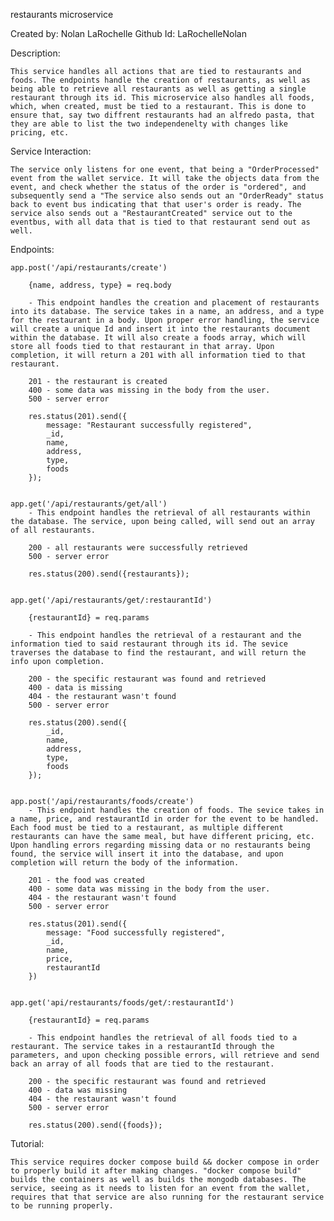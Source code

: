 
restaurants microservice

Created by: Nolan LaRochelle
Github Id: LaRochelleNolan

Description:

    This service handles all actions that are tied to restaurants and foods. The endpoints handle the creation of restaurants, as well as being able to retrieve all restaurants as well as getting a single restaurant through its id. This microservice also handles all foods, which, when created, must be tied to a restaurant. This is done to ensure that, say two diffrent restaurants had an alfredo pasta, that they are able to list the two independenelty with changes like pricing, etc.

Service Interaction:

    The service only listens for one event, that being a "OrderProcessed" event from the wallet service. It will take the objects data from the event, and check whether the status of the order is "ordered", and subsequently send a "The service also sends out an "OrderReady" status back to event bus indicating that that user's order is ready. The service also sends out a "RestaurantCreated" service out to the eventbus, with all data that is tied to that restaurant send out as well.

Endpoints:

    app.post('/api/restaurants/create')

        {name, address, type} = req.body

        - This endpoint handles the creation and placement of restaurants into its database. The service takes in a name, an address, and a type for the restaurant in a body. Upon proper error handling, the service will create a unique Id and insert it into the restaurants document within the database. It will also create a foods array, which will store all foods tied to that restaurant in that array. Upon completion, it will return a 201 with all information tied to that restaurant.

        201 - the restaurant is created
        400 - some data was missing in the body from the user.
        500 - server error

        res.status(201).send({
            message: "Restaurant successfully registered",
            _id,
            name,
            address,
            type,
            foods
        });


    app.get('/api/restaurants/get/all')
        - This endpoint handles the retrieval of all restaurants within the database. The service, upon being called, will send out an array of all restaurants.

        200 - all restaurants were successfully retrieved
        500 - server error

        res.status(200).send({restaurants});


    app.get('/api/restaurants/get/:restaurantId')

        {restaurantId} = req.params
        
        - This endpoint handles the retrieval of a restaurant and the information tied to said restaurant through its id. The sevice traverses the database to find the restaurant, and will return the info upon completion.

        200 - the specific restaurant was found and retrieved
        400 - data is missing
        404 - the restaurant wasn't found
        500 - server error

        res.status(200).send({
            _id,
            name,
            address,
            type,
            foods
        });


    app.post('/api/restaurants/foods/create')
        - This endpoint handles the creation of foods. The sevice takes in a name, price, and restaurantId in order for the event to be handled. Each food must be tied to a restaurant, as multiple different restaurants can have the same meal, but have different pricing, etc. Upon handling errors regarding missing data or no restaurants being found, the service will insert it into the database, and upon completion will return the body of the information.

        201 - the food was created
        400 - some data was missing in the body from the user.
        404 - the restaurant wasn't found
        500 - server error

        res.status(201).send({
            message: "Food successfully registered",
            _id,
            name,
            price,
            restaurantId
        })


    app.get('api/restaurants/foods/get/:restaurantId')

        {restaurantId} = req.params

        - This endpoint handles the retrieval of all foods tied to a restaurant. The service takes in a restaurantId through the parameters, and upon checking possible errors, will retrieve and send back an array of all foods that are tied to the restaurant.

        200 - the specific restaurant was found and retrieved
        400 - data was missing
        404 - the restaurant wasn't found
        500 - server error

        res.status(200).send({foods});


Tutorial:

    This service requires docker compose build && docker compose in order to properly build it after making changes. "docker compose build" builds the containers as well as builds the mongodb databases. The service, seeing as it needs to listen for an event from the wallet, requires that that service are also running for the restaurant service to be running properly.
